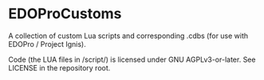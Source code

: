 # EDOProCustoms
A collection of custom Lua scripts and corresponding .cdbs (for use with EDOPro / Project Ignis).

Code (the LUA files in /script/) is licensed under GNU AGPLv3-or-later. See LICENSE in the repository root.
